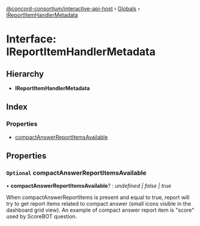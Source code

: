[@concord-consortium/interactive-api-host](../README.md) › [Globals](../globals.md) › [IReportItemHandlerMetadata](ireportitemhandlermetadata.md)

# Interface: IReportItemHandlerMetadata

## Hierarchy

* **IReportItemHandlerMetadata**

## Index

### Properties

* [compactAnswerReportItemsAvailable](ireportitemhandlermetadata.md#optional-compactanswerreportitemsavailable)

## Properties

### `Optional` compactAnswerReportItemsAvailable

• **compactAnswerReportItemsAvailable**? : *undefined | false | true*

When compactAnswerReportItems is present and equal to true, report will try to get report items related to compact
answer (small icons visible in the dashboard grid view). An example of compact answer report item is "score"
used by ScoreBOT question.
